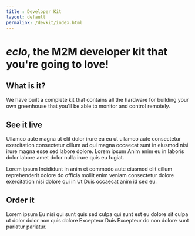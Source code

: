 ```yaml
---
title : Developer Kit
layout: default
permalink: /devkit/index.html
---
```


_eclo_, the M2M developer kit that you're going to love!
====

What is it?
-----------

We have built a complete kit that contains all the hardware for building your own greenhouse that you'll be able to monitor and control remotely.


See it live
-----------

Ullamco aute magna ut elit dolor irure ea eu ut ullamco aute consectetur exercitation consectetur cillum ad qui magna occaecat sunt in eiusmod nisi irure magna esse sed labore dolore. Lorem ipsum Anim enim eu in laboris dolor labore amet dolor nulla irure quis eu fugiat.

Lorem ipsum Incididunt in anim et commodo aute eiusmod elit cillum reprehenderit dolore do officia mollit enim veniam consectetur dolore exercitation nisi dolore qui in Ut Duis occaecat anim id sed eu. 

Order it
--------

Lorem ipsum Eu nisi qui sunt quis sed culpa qui sunt est eu dolore sit culpa ut dolor dolor non quis dolore Excepteur Duis Excepteur do non dolore sunt pariatur pariatur.
